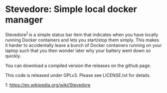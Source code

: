 Stevedore: Simple local docker manager
====================================

Stevedore<sup>[1](#namefootnote)</sup> is a simple status bar item that indicates when you have locally running Docker containers and lets you start/stop them simply. This makes it harder to accidentally leave a bunch of Docker containers running on your laptop such that you then wonder later why your battery went down so quickly.

You can download a compiled version the releases on the github page.

This code is released under GPLv3. Please see LICENSE.txt for details.


<a name="namefootnote">1</a>: https://en.wikipedia.org/wiki/Stevedore
